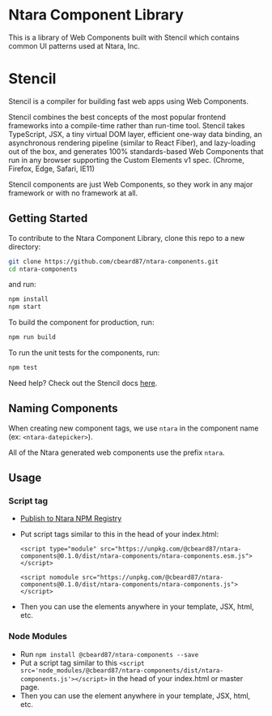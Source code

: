 # Ntara Component Library

This is a library of Web Components built with Stencil which contains common UI patterns used at Ntara, Inc.

# Stencil

Stencil is a compiler for building fast web apps using Web Components.

Stencil combines the best concepts of the most popular frontend frameworks into a compile-time rather than run-time tool.  Stencil takes TypeScript, JSX, a tiny virtual DOM layer, efficient one-way data binding, an asynchronous rendering pipeline (similar to React Fiber), and lazy-loading out of the box, and generates 100% standards-based Web Components that run in any browser supporting the Custom Elements v1 spec. (Chrome, Firefox, Edge, Safari, IE11)

Stencil components are just Web Components, so they work in any major framework or with no framework at all.

## Getting Started

To contribute to the Ntara Component Library, clone this repo to a new directory:

```bash
git clone https://github.com/cbeard87/ntara-components.git
cd ntara-components
```

and run:

```bash
npm install
npm start
```

To build the component for production, run:

```bash
npm run build
```

To run the unit tests for the components, run:

```bash
npm test
```

Need help? Check out the Stencil docs [here](https://stenciljs.com/docs/my-first-component).

## Naming Components

When creating new component tags, we use `ntara` in the component name (ex: `<ntara-datepicker>`).

All of the Ntara generated web components use the prefix `ntara`.

## Usage

### Script tag

- [Publish to Ntara NPM Registry](https://docs.npmjs.com/getting-started/publishing-npm-packages)
- Put script tags similar to this in the head of your index.html:

  `<script type="module" src="https://unpkg.com/@cbeard87/ntara-components@0.1.0/dist/ntara-components/ntara-components.esm.js"></script>`

  `<script nomodule src="https://unpkg.com/@cbeard87/ntara-components@0.1.0/dist/ntara-components/ntara-components.js"></script>`

  
- Then you can use the elements anywhere in your template, JSX, html, etc.

### Node Modules
- Run `npm install @cbeard87/ntara-components --save`
- Put a script tag similar to this `<script src='node_modules/@cbeard87/ntara-components/dist/ntara-components.js'></script>` in the head of your index.html or master page.
- Then you can use the element anywhere in your template, JSX, html, etc.
